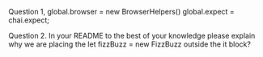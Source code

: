 Question 1,
global.browser = new BrowserHelpers()
global.expect = chai.expect;

Question 2. In your README to the best of your knowledge please explain why we are placing the let fizzBuzz = new FizzBuzz outside the it block?